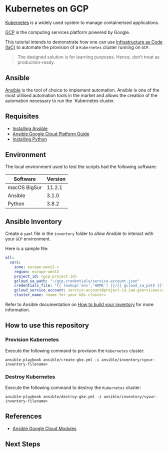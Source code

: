 # Kubernetes on GCP

[Kubernetes](https://kubernetes.io) is a widely used system to manage containerised applications.

[GCP](https://www.cloud.google.com) is the computing services platform powered by Google.

This tutorial intends to demonstrate how one can use [Infrastructure as Code (IaC)](https://docs.microsoft.com/en-us/azure/devops/learn/what-is-infrastructure-as-code) to automate the provision of a `Kubernetes` cluster running on `GCP`.

> The designed solution is for learning purposes. Hence, don't treat as production-ready.

## Ansible

[Ansible](https://www.ansible.com) is the tool of choice to implement automation. Ansible is one of the most utilised automation tools in the market and allows the creation of the automation necessary to run the `Kubernetes cluster.

## Requisites

- [Installing Ansible](https://docs.ansible.com/ansible/latest/installation_guide/intro_installation.html)
- [Ansible Google Cloud Platform Guide](https://docs.ansible.com/ansible/latest/scenario_guides/guide_gce.html)
- [Installing Python](https://www.python.org/downloads/)

## Environment

The local environment used to test the scripts had the following software:

| Software | Version |
|--|--|
| macOS BigSur | 11.2.1 |
| Ansible | 3.1.0 |
| Python | 3.8.2 |

## Ansible Inventory

Create a `yaml` file in the `inventory` folder to allow Ansible to interact with your `GCP` environment.

Here is a sample file:

```yaml
all:
  vars:
    zone: europe-west2-c
    region: europe-west2
    project_id: <gcp-project-id>
    gcloud_sa_path: "~/gcp-credentials/service-account.json"
    credentials_file: "{{ lookup('env','HOME') }}/{{ gcloud_sa_path }}"
    gcloud_service_account: service-account@project-id.iam.gserviceaccount.com
    cluster_name: <name for your k8s cluster>
```

Refer to Ansible documentation on [How to build your inventory](https://docs.ansible.com/ansible/latest/user_guide/intro_inventory.html) for more information.

## How to use this repository

### Provision Kubernetes

Execute the following command to provision the `Kubernetes` cluster:

`ansible-playbook ansible/create-gke.yml -i ansible/inventory/<your-inventory-filename>`

### Destroy Kubernetes

Execute the following command to destroy the `Kubernetes` cluster:

`ansible-playbook ansible/destroy-gke.yml -i ansible/inventory/<your-inventory-filename>`

## References

- [Ansible Google Cloud Modules](https://docs.ansible.com/ansible/latest/collections/google/cloud/index.html)

## Next Steps
